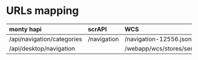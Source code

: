 # URLs mapping

| monty hapi                 | scrAPI      | WCS                                        | context |
|:---------------------------|:------------|:-------------------------------------------|:--------|
| /api/navigation/categories | /navigation | /navigation-12556.json                     | mobile  |
| /api/desktop/navigation    |             | /webapp/wcs/stores/servlet/CategoryDetails | desktop |
